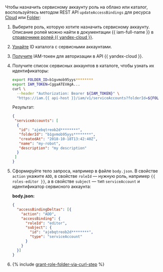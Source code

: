 Чтобы назначить сервисному аккаунту роль на облако или каталог, воспользуйтесь методом REST API `updateAccessBindings` для ресурса [Cloud](../../resource-manager/api-ref/Cloud/index.md) или [Folder](../../resource-manager/api-ref/Folder/index.md):

1. Выберите роль, которую хотите назначить сервисному аккаунту. Описание ролей можно найти в документации {{ iam-full-name }} в [справочнике ролей {{ yandex-cloud }}](../../iam/roles-reference.md).
1. [Узнайте](../../resource-manager/operations/folder/get-id.md) ID каталога с сервисными аккаунтами.
1. [Получите](../../iam/operations/iam-token/create.md) IAM-токен для авторизации в API {{ yandex-cloud }}.
1. Получите список сервисных аккаунтов в каталоге, чтобы узнать их идентификаторы:

    ```bash
    export FOLDER_ID=b1gvmob95yys********
    export IAM_TOKEN=CggaATEVAgA...
    curl \
      --header "Authorization: Bearer ${IAM_TOKEN}" \
      "https://iam.{{ api-host }}/iam/v1/serviceAccounts?folderId=${FOLDER_ID}"
    ```

    Результат:


    ```json
    {
     "serviceAccounts": [
      {
       "id": "ajebqtreob2d********",
       "folderId": "b1gvmob95yys********",
       "createdAt": "2018-10-18T13:42:40Z",
       "name": "my-robot",
       "description": "my description"
      }
     ]
    }
    ```

1. Сформируйте тело запроса, например в файле `body.json`. В свойстве `action` укажите `ADD`, в свойстве `roleId` — нужную роль, например `{{ roles-editor }}`, а в свойстве `subject` — тип `serviceAccount` и идентификатор сервисного аккаунта:

    **body.json:**
    ```json
    {
      "accessBindingDeltas": [{
        "action": "ADD",
        "accessBinding": {
          "roleId": "editor",
          "subject": {
            "id": "ajebqtreob2d********",
            "type": "serviceAccount"
          }
        }
      }]
    }
    ```
1. {% include [grant-role-folder-via-curl-step](grant-role-folder-via-curl-step.md) %}
